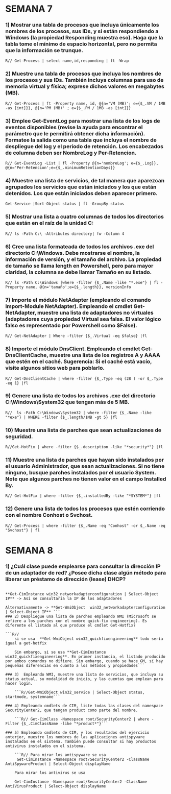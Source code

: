 # SEMANA 7
	
  ### 1) Mostrar una tabla de procesos que incluya únicamente los nombres de los procesos, sus IDs, y si están respondiendo a Windows (la propiedad Responding muestra eso). Haga que la tabla tome el mínimo de espacio horizontal, pero no permita que la información se trunque.
	
```R// Get-Process | select name,id,responding | ft -Wrap```
	
### 2) Muestre una tabla de procesos que incluya los nombres de los procesos y sus IDs. También incluya columnas para uso de memoria virtual y física; exprese dichos valores en megabytes (MB).

```R// Get-Process | ft -Property name, id, @{n='VM (MB)'; e={$_.VM / 1MB -as [int]}}, @{n='PM (MB)' ; e={$_.PM / 1MB -as [int]}}```
	
### 3) Emplee Get-EventLog para mostrar una lista de los logs de eventos disponibles (revise la ayuda para encontrar el parámetro que le permitirá obtener dicha información). Formatee la salida como una tabla que incluya el nombre de despliegue del log y el período de retención. Los encabezados de columna deben ser NombreLog y Per-Retencion.

```R// Get-EventLog -List | fl -Property @{n='nombreLog'; e={$_.Log}}, @{n='Per-Retencion';e={$_.minimumRetentionDays}} ```
	
### 4) Muestre una lista de servicios, de tal manera que aparezcan agrupados los servicios que están iniciados y los que están detenidos. Los que están iniciados deben aparecer primero.

```Get-Service |Sort-Object status | fl -GroupBy status ```
	
### 5) Mostrar una lista a cuatro columnas de todos los directorios que están en el raíz de la unidad C:

```R// ls -Path C:\ -Attributes directory| fw -Column 4 ```
	
### 6) Cree una lista formateada de todos los archivos .exe del directorio C:\Windows. Debe mostrarse el nombre, la información de versión, y el tamaño del archivo. La propiedad de tamaño se llama length en Powershell, pero para mayor claridad, la columna se debe llamar Tamaño en su listado.
```R// ls -Path C:\Windows |where -filter {$_.Name -like "*.exe"} | fl -Property name, @{n='tamaño';e={$_.length}}, versionInfo```

### 7) Importe el módulo NetAdapter (empleando el comando Import-Module NetAdapter). Empleando el cmdlet Get-NetAdapter, muestre una lista de adaptadores no virtuales (adaptadores cuya propiedad Virtual sea falsa. El valor lógico falso es representado por Powershell como $False).
	
```R// Get-NetAdapter | Where -filter {$_.Virtual -eq $false} |fl ```
	
### 8) Importe el módulo DnsClient. Empleando el cmdlet Get-DnsClientCache, muestre una lista de los registros A y AAAA que estén en el caché. Sugerencia: Si el caché está vacío, visite algunos sitios web para poblarlo.
	
```R// Get-DnsClientCache | where -filter {$_.Type -eq (28 ) -or $_.Type -eq 1} |fl ```
	
### 9) Genere una lista de todos los archivos .exe del directorio C:\Windows\System32 que tengan más de 5 MB.

```R//  ls -Path C:\Windows\System32 | where -filter {$_.Name -like "*exe"} | WHERE -filter {$_.length/1MB -gt 5} |fl ```
	
### 10) Muestre una lista de parches que sean actualizaciones de seguridad.

```R//Get-HotFix | where -filter {$_.description -like "*security*"} |fl ```
	
### 11) Muestre una lista de parches que hayan sido instalados por el usuario Administrador, que sean actualizaciones. Si no tiene ninguno, busque parches instalados por el usuario System. Note que algunos parches no tienen valor en el campo Installed By.
	
```R// Get-HotFix | where -filter {$_.installedBy -like "*SYSTEM*"} |fl```
	
### 12) Genere una lista de todos los procesos que estén corriendo con el nombre Conhost o Svchost.
	
```R// Get-Process | where -filter {$_.Name -eq "Conhost" -or $_.Name -eq "Svchost"} | fl ```
  
# SEMANA 8
### 1) ¿Cuál clase puede emplearse para consultar la dirección IP de un adaptador de red? ¿Posee dicha clase algún método para liberar un préstamo de dirección (lease) DHCP?

```R// Sí, la clase win32_NetworkAdapter configuration. Sin embargo no posee un método para liberar un préstamo de dirección DHCP
	
**Get-CimInstance win32_networkadapterconfiguration | Select-Object IP** -> Así se consultaría la IP de los adaptadores
	
Alternativamente -> **Get-WmiObject  win32_networkadapterconfiguration | Select-Object IP** ```
### 2) Despliegue una lista de parches empleando WMI (Microsoft se refiere a los parches con el nombre quick-fix engineering). Es diferente el listado al que produce el cmdlet Get-Hotfix?
	
```R//
	si se usa  **Get-WmiObject win32_quickfixengineering** todo sería igual a get-hotfix
	
	Sin embargo, si se usa **Get-CimInstance win32_quickfixengineering**. En primer instancia, el listado producido por ambos comandos no difiere. Sin embargo, cuando se hace GM, sí hay pequeñas diferencias en cuanto a los métodos y propiedades```
	
### 3)  Empleando WMI, muestre una lista de servicios, que incluya su status actual, su modalidad de inicio, y las cuentas que emplean para hacer login.
	
	```R//Get-WmiObject win32_service | Select-Object status, startmode, systemname```
	
### 4) Empleando cmdlets de CIM, liste todas las clases del namespace SecurityCenter2, que tengan product como parte del nombre.

	```R// Get-CimClass -Namespace root/SecurityCenter2 | where -Filter {$_.CimClassName -like "*product*"}```
	
### 5) Empleando cmdlets de CIM, y los resultados del ejercicio anterior, muestre los nombres de las aplicaciones antispyware instaladas en el sistema. También puede consultar si hay productos antivirus instalados en el sistema.
	
	```R// Para mirar los antispyware se usa
	 Get-CimInstance -Namespace root/SecurityCenter2 -ClassName AntiSpywareProduct | Select-Object displayName
	
	Para mirar los antivirus se usa
	
	Get-CimInstance -Namespace root/SecurityCenter2 -ClassName AntiVirusProduct | Select-Object displayName
 ```
